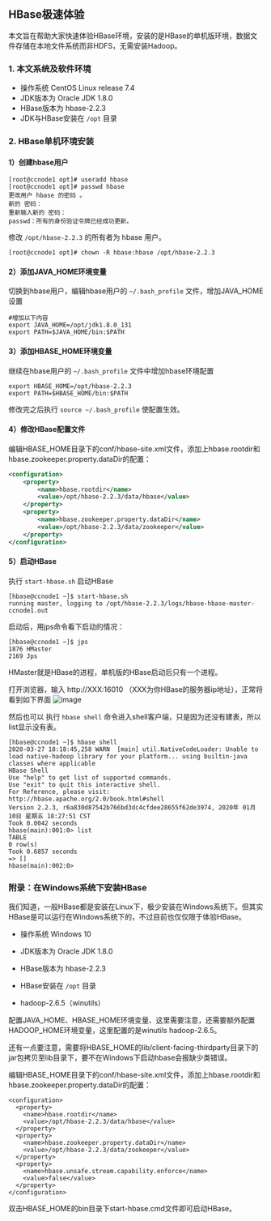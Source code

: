 ## HBase极速体验
本文旨在帮助大家快速体验HBase环境，安装的是HBase的单机版环境，数据文件存储在本地文件系统而非HDFS，无需安装Hadoop。
### 1. 本文系统及软件环境
- 操作系统 CentOS Linux release 7.4
- JDK版本为 Oracle JDK 1.8.0
- HBase版本为 hbase-2.2.3
- JDK与HBase安装在 `/opt` 目录

### 2. HBase单机环境安装

#### 1）创建hbase用户
```
[root@ccnode1 opt]# useradd hbase
[root@ccnode1 opt]# passwd hbase
更改用户 hbase 的密码 。
新的 密码：
重新输入新的 密码：
passwd：所有的身份验证令牌已经成功更新。

```

修改 `/opt/hbase-2.2.3` 的所有者为 hbase 用户。

```
[root@ccnode1 opt]# chown -R hbase:hbase /opt/hbase-2.2.3
```

#### 2）添加JAVA_HOME环境变量
切换到hbase用户，编辑hbase用户的 `~/.bash_profile` 文件，增加JAVA_HOME设置
```
#增加以下内容
export JAVA_HOME=/opt/jdk1.8.0_131
export PATH=$JAVA_HOME/bin:$PATH

```

#### 3）添加HBASE_HOME环境变量
继续在hbase用户的 `~/.bash_profile` 文件中增加hbase环境配置
```
export HBASE_HOME=/opt/hbase-2.2.3
export PATH=$HBASE_HOME/bin:$PATH

```
修改完之后执行 `source ~/.bash_profile` 使配置生效。

#### 4）修改HBase配置文件

编辑HBASE_HOME目录下的conf/hbase-site.xml文件，添加上hbase.rootdir和hbase.zookeeper.property.dataDir的配置：
```xml
<configuration>
	<property>
		<name>hbase.rootdir</name>
		<value>/opt/hbase-2.2.3/data/hbase</value>
	</property>
	<property>
		<name>hbase.zookeeper.property.dataDir</name>
		<value>/opt/hbase-2.2.3/data/zookeeper</value>
	</property>
</configuration>

```

#### 5）启动HBase

执行 `start-hbase.sh` 启动HBase
```
[hbase@ccnode1 ~]$ start-hbase.sh 
running master, logging to /opt/hbase-2.2.3/logs/hbase-hbase-master-ccnode1.out

```
启动后，用jps命令看下启动的情况：

```
[hbase@ccnode1 ~]$ jps
1876 HMaster
2169 Jps

```
HMaster就是HBase的进程，单机版的HBase启动后只有一个进程。

打开浏览器，输入 http://XXX:16010 （XXX为你HBase的服务器ip地址），正常将看到如下界面
![image](https://upload-images.jianshu.io/upload_images/22616149-3271882a4f681a61.png)

然后也可以 执行 `hbase shell` 命令进入shell客户端，只是因为还没有建表，所以list显示没有表。
```
[hbase@ccnode1 ~]$ hbase shell
2020-03-27 18:18:45,258 WARN  [main] util.NativeCodeLoader: Unable to load native-hadoop library for your platform... using builtin-java classes where applicable
HBase Shell
Use "help" to get list of supported commands.
Use "exit" to quit this interactive shell.
For Reference, please visit: http://hbase.apache.org/2.0/book.html#shell
Version 2.2.3, r6a830d87542b766bd3dc4cfdee28655f62de3974, 2020年 01月 10日 星期五 18:27:51 CST
Took 0.0042 seconds                                                                                                                                                                
hbase(main):001:0> list
TABLE                                                                                                                                                                              
0 row(s)
Took 0.6857 seconds                                                                                                                                                                
=> []
hbase(main):002:0> 

```

### 附录：在Windows系统下安装HBase
我们知道，一般HBase都是安装在Linux下，极少安装在Windows系统下。但其实HBase是可以运行在Windows系统下的，不过目前也仅仅限于体验HBase。

- 操作系统 Windows 10

- JDK版本为 Oracle JDK 1.8.0

- HBase版本为 hbase-2.2.3

- HBase安装在 `/opt` 目录

- hadoop-2.6.5（winutils）

配置JAVA_HOME、HBASE_HOME环境变量、这里需要注意，还需要额外配置HADOOP_HOME环境变量，这里配置的是winutils hadoop-2.6.5。

还有一点要注意，需要将HBASE_HOME的lib/client-facing-thirdparty目录下的jar包拷贝至lib目录下，要不在Windows下启动hbase会报缺少类错误。

编辑HBASE_HOME目录下的conf/hbase-site.xml文件，添加上hbase.rootdir和hbase.zookeeper.property.dataDir的配置：

```
<configuration>
  <property>
    <name>hbase.rootdir</name>
    <value>/opt/hbase-2.2.3/data/hbase</value>
  </property>
  <property>
    <name>hbase.zookeeper.property.dataDir</name>
    <value>/opt/hbase-2.2.3/data/zookeeper</value>
  </property>
  <property>
    <name>hbase.unsafe.stream.capability.enforce</name>
    <value>false</value>
  </property>
</configuration>
```

双击HBASE_HOME的bin目录下start-hbase.cmd文件即可启动HBase。